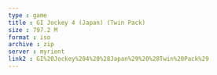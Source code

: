 ```yaml
---
type : game
title : GI Jockey 4 (Japan) (Twin Pack)
size : 797.2 M
format : iso
archive : zip
server : myrient
link2 : GI%20Jockey%204%20%28Japan%29%20%28Twin%20Pack%29
---
```

